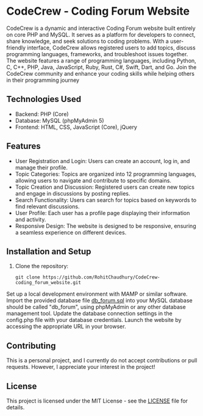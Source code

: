 # CodeCrew - Coding Forum Website
CodeCrew is a dynamic and interactive Coding Forum website built entirely on core PHP and MySQL. It serves as a platform for developers to connect, share knowledge, and seek solutions to coding problems. With a user-friendly interface, CodeCrew allows registered users to add topics, discuss programming languages, frameworks, and troubleshoot issues together. The website features a range of programming languages, including Python, C, C++, PHP, Java, JavaScript, Ruby, Rust, C#, Swift, Dart, and Go. Join the CodeCrew community and enhance your coding skills while helping others in their programming journey


## Technologies Used
- Backend: PHP (Core)
- Database: MySQL (phpMyAdmin 5)
- Frontend: HTML, CSS, JavaScript (Core), jQuery


## Features
- User Registration and Login: Users can create an account, log in, and manage their profile.
- Topic Categories: Topics are organized into 12 programming languages, allowing users to navigate and contribute to specific domains.
- Topic Creation and Discussion: Registered users can create new topics and engage in discussions by posting replies.
- Search Functionality: Users can search for topics based on keywords to find relevant discussions.
- User Profile: Each user has a profile page displaying their information and activity.
- Responsive Design: The website is designed to be responsive, ensuring a seamless experience on different devices.


## Installation and Setup
1. Clone the repository:
   ```shell
   git clone https://github.com/RohitChaudhury/CodeCrew-coding_forum_website.git
Set up a local development environment with MAMP or similar software.
Import the provided database file [db_forum.sql](db_forum.sql) into your MySQL database should be called "db_forum", using phpMyAdmin or any other database management tool.
Update the database connection settings in the config.php file with your database credentials.
Launch the website by accessing the appropriate URL in your browser.


## Contributing
This is a personal project, and I currently do not accept contributions or pull requests. However, I appreciate your interest in the project!


## License
This project is licensed under the MIT License - see the [LICENSE](LICENSE) file for details.





